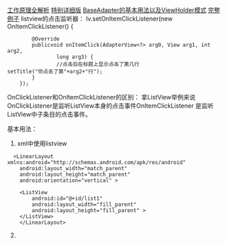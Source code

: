 [工作原理全解析](http://blog.csdn.net/guolin_blog/article/details/44996879)
[特别详细版](http://l62s.iteye.com/blog/1675509)
[BaseAdapter的基本用法以及ViewHolder模式](http://www.jcodecraeer.com/a/anzhuokaifa/androidkaifa/2014/1021/1815.html)
[完整例子](http://www.cnblogs.com/topcoderliu/archive/2011/05/07/2039862.html)
listview的点击监听器：
lv.setOnItemClickListener(new OnItemClickListener() {

            @Override
            publicvoid onItemClick(AdapterView<?> arg0, View arg1, int arg2,
                    long arg3) {
                    //点击后在标题上显示点击了第几行                     setTitle("你点击了第"+arg2+"行");
            }
        });

OnClickListener和OnItemClickListener的区别：
拿ListView举例来说OnClickListener是监听ListView本身的点击事件OnItemClickListener 是监听ListView中子条目的点击事件。

基本用法：
1. xml中使用listview
```
  <LinearLayout xmlns:android="http://schemas.android.com/apk/res/android"  
    android:layout_width="match_parent"  
    android:layout_height="match_parent"  
    android:orientation="vertical" >  
  
    <ListView  
        android:id="@+id/list1"  
        android:layout_width="fill_parent"  
        android:layout_height="fill_parent" >  
    </ListView>   
    </LinearLayout>
```
2. 